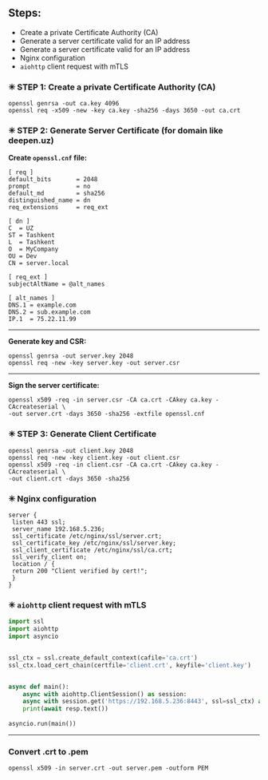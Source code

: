 ## Steps:
- Create a private Certificate Authority (CA)
- Generate a server certificate valid for an IP address
- Generate a server certificate valid for an IP address
- Nginx configuration
- `aiohttp` client request with mTLS
### ✳ STEP 1: Create a private Certificate Authority (CA)
```shell
openssl genrsa -out ca.key 4096
openssl req -x509 -new -key ca.key -sha256 -days 3650 -out ca.crt
```

### ✳ STEP 2: Generate Server Certificate (for domain like deepen.uz)
**Create `openssl.cnf` file:**

```text
[ req ]
default_bits       = 2048
prompt             = no
default_md         = sha256
distinguished_name = dn
req_extensions     = req_ext

[ dn ]
C  = UZ
ST = Tashkent
L  = Tashkent
O  = MyCompany
OU = Dev
CN = server.local

[ req_ext ]
subjectAltName = @alt_names

[ alt_names ]
DNS.1 = example.com
DNS.2 = sub.example.com
IP.1  = 75.22.11.99
```
---
**Generate key and CSR:**
```shell
openssl genrsa -out server.key 2048
openssl req -new -key server.key -out server.csr
```
---
**Sign the server certificate:**
```shell
openssl x509 -req -in server.csr -CA ca.crt -CAkey ca.key -CAcreateserial \
-out server.crt -days 3650 -sha256 -extfile openssl.cnf
```
### ✳ STEP 3: Generate Client Certificate
```shell
openssl genrsa -out client.key 2048
openssl req -new -key client.key -out client.csr
openssl x509 -req -in client.csr -CA ca.crt -CAkey ca.key -CAcreateserial \
-out client.crt -days 3650 -sha256
```
### ✳ Nginx configuration
```
server {
 listen 443 ssl;
 server_name 192.168.5.236;
 ssl_certificate /etc/nginx/ssl/server.crt;
 ssl_certificate_key /etc/nginx/ssl/server.key;
 ssl_client_certificate /etc/nginx/ssl/ca.crt;
 ssl_verify_client on;
 location / {
 return 200 "Client verified by cert!";
 }
}
```
### ✳ `aiohttp` client request with mTLS
```python
import ssl
import aiohttp
import asyncio


ssl_ctx = ssl.create_default_context(cafile='ca.crt')
ssl_ctx.load_cert_chain(certfile='client.crt', keyfile='client.key')


async def main():
    async with aiohttp.ClientSession() as session:
    async with session.get('https://192.168.5.236:8443', ssl=ssl_ctx) as resp:
    print(await resp.text())
    
asyncio.run(main())
```
---
### Convert .crt to .pem
```shell
openssl x509 -in server.crt -out server.pem -outform PEM
```
